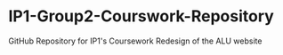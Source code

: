# IP1-Group2-Courswork-Repository
GitHub Repository for IP1's Coursework Redesign of the ALU website
